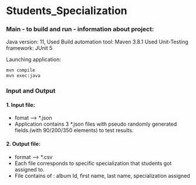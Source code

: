 # Students_Specialization

<h3>Main - to build and run - information about project:</h3>

Java version: 11, 
Used Build automation tool: Maven 3.8.1
Used Unit-Testing framework: JUnit 5

Launching application:
```bash
mvn compile
mvn exec:java
```
<h3>Input and Output</h3>
<h4>1. Input file:</h4>

* fomat --> *.json 
* Application contains 3 *.json files with pseudo randomly generated fields.(with 90/200/350 elements) to test results.

<h4>2. Output file:</h4>

* format --> *.csv
* Each file corresponds to specific specialization that students got assigned to.
* File contains of :  album Id, first name, last name, specialization assigned


